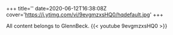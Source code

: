 +++
title=''
date=2020-06-12T16:38:08Z
cover='https://i.ytimg.com/vi/9evgmzxsHQ0/hqdefault.jpg'
+++

All content belongs to GlennBeck.
{{< youtube 9evgmzxsHQ0 >}}
